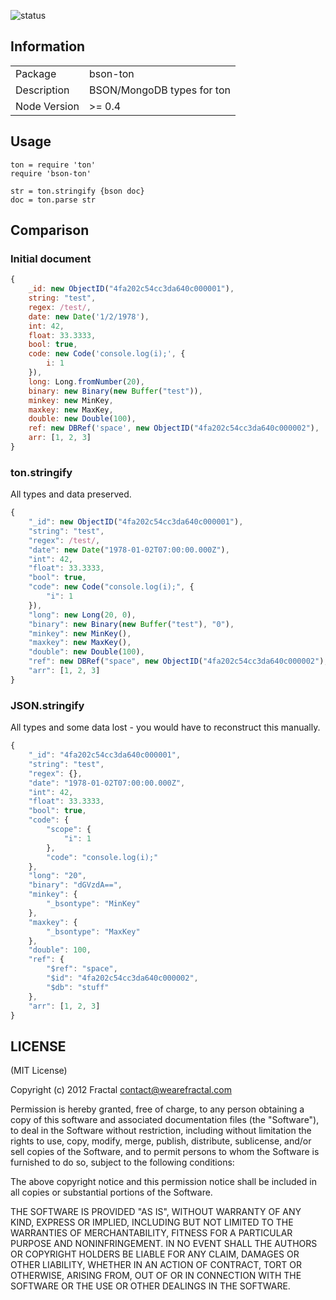 ![status](https://secure.travis-ci.org/wearefractal/bson-ton.png?branch=master)

## Information

<table>
<tr> 
<td>Package</td><td>bson-ton</td>
</tr>
<tr>
<td>Description</td>
<td>BSON/MongoDB types for ton</td>
</tr>
<tr>
<td>Node Version</td>
<td>>= 0.4</td>
</tr>
</table>

## Usage

```coffee-script
ton = require 'ton'
require 'bson-ton'

str = ton.stringify {bson doc}
doc = ton.parse str
```

## Comparison

### Initial document

```javascript
{
    _id: new ObjectID("4fa202c54cc3da640c000001"),
    string: "test",
    regex: /test/,
    date: new Date('1/2/1978'),
    int: 42,
    float: 33.3333,
    bool: true,
    code: new Code('console.log(i);', {
        i: 1
    }),
    long: Long.fromNumber(20),
    binary: new Binary(new Buffer("test")),
    minkey: new MinKey,
    maxkey: new MaxKey,
    double: new Double(100),
    ref: new DBRef('space', new ObjectID("4fa202c54cc3da640c000002"), 'stuff'),
    arr: [1, 2, 3]
}
```

### ton.stringify

All types and data preserved.

```javascript
{
    "_id": new ObjectID("4fa202c54cc3da640c000001"),
    "string": "test",
    "regex": /test/,
    "date": new Date("1978-01-02T07:00:00.000Z"),
    "int": 42,
    "float": 33.3333,
    "bool": true,
    "code": new Code("console.log(i);", {
        "i": 1
    }),
    "long": new Long(20, 0),
    "binary": new Binary(new Buffer("test"), "0"),
    "minkey": new MinKey(),
    "maxkey": new MaxKey(),
    "double": new Double(100),
    "ref": new DBRef("space", new ObjectID("4fa202c54cc3da640c000002"), "stuff"),
    "arr": [1, 2, 3]
}
```

### JSON.stringify

All types and some data lost - you would have to reconstruct this manually.

```javascript
{
    "_id": "4fa202c54cc3da640c000001",
    "string": "test",
    "regex": {},
    "date": "1978-01-02T07:00:00.000Z",
    "int": 42,
    "float": 33.3333,
    "bool": true,
    "code": {
        "scope": {
            "i": 1
        },
        "code": "console.log(i);"
    },
    "long": "20",
    "binary": "dGVzdA==",
    "minkey": {
        "_bsontype": "MinKey"
    },
    "maxkey": {
        "_bsontype": "MaxKey"
    },
    "double": 100,
    "ref": {
        "$ref": "space",
        "$id": "4fa202c54cc3da640c000002",
        "$db": "stuff"
    },
    "arr": [1, 2, 3]
}
```

## LICENSE

(MIT License)

Copyright (c) 2012 Fractal <contact@wearefractal.com>

Permission is hereby granted, free of charge, to any person obtaining
a copy of this software and associated documentation files (the
"Software"), to deal in the Software without restriction, including
without limitation the rights to use, copy, modify, merge, publish,
distribute, sublicense, and/or sell copies of the Software, and to
permit persons to whom the Software is furnished to do so, subject to
the following conditions:

The above copyright notice and this permission notice shall be
included in all copies or substantial portions of the Software.

THE SOFTWARE IS PROVIDED "AS IS", WITHOUT WARRANTY OF ANY KIND,
EXPRESS OR IMPLIED, INCLUDING BUT NOT LIMITED TO THE WARRANTIES OF
MERCHANTABILITY, FITNESS FOR A PARTICULAR PURPOSE AND
NONINFRINGEMENT. IN NO EVENT SHALL THE AUTHORS OR COPYRIGHT HOLDERS BE
LIABLE FOR ANY CLAIM, DAMAGES OR OTHER LIABILITY, WHETHER IN AN ACTION
OF CONTRACT, TORT OR OTHERWISE, ARISING FROM, OUT OF OR IN CONNECTION
WITH THE SOFTWARE OR THE USE OR OTHER DEALINGS IN THE SOFTWARE.
